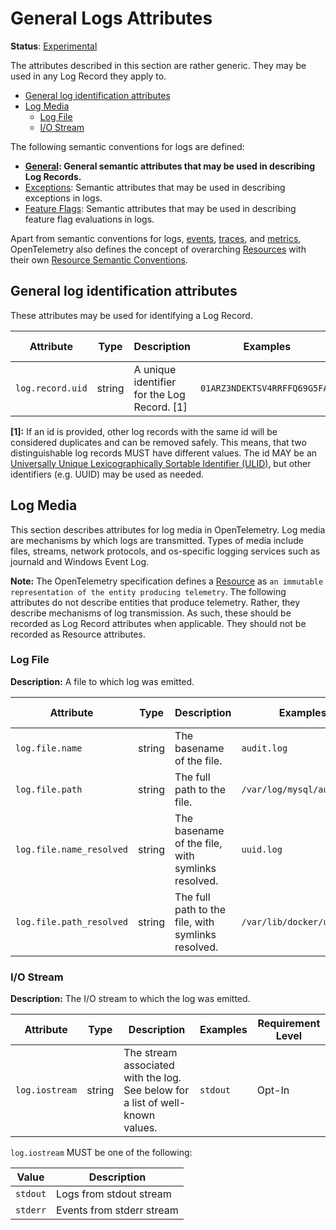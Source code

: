 <!--- Hugo front matter used to generate the website version of this page:
linkTitle: Logs
--->

# General Logs Attributes

**Status**: [Experimental][DocumentStatus]

The attributes described in this section are rather generic.
They may be used in any Log Record they apply to.

<!-- Re-generate TOC with `markdown-toc --no-first-h1 -i` -->

<!-- toc -->

- [General log identification attributes](#general-log-identification-attributes)
- [Log Media](#log-media)
  * [Log File](#log-file)
  * [I/O Stream](#io-stream)

<!-- tocstop -->

The following semantic conventions for logs are defined:

* **[General](#general-log-identification-attributes): General semantic attributes that may be used in describing Log Records.**
* [Exceptions](/docs/exceptions/exceptions-logs.md): Semantic attributes that may be used in describing exceptions in logs.
* [Feature Flags](/docs/feature-flags/feature-flags-logs.md): Semantic attributes that may be used in describing feature flag evaluations in logs.

Apart from semantic conventions for logs, [events](events-general.md), [traces](trace-general.md), and [metrics](metrics-general.md),
OpenTelemetry also defines the concept of overarching [Resources](https://github.com/open-telemetry/opentelemetry-specification/tree/v1.21.0/specification/resource/sdk.md) with their own
[Resource Semantic Conventions](/docs/resource/README.md).

## General log identification attributes

These attributes may be used for identifying a Log Record.

<!-- semconv log.record -->
| Attribute  | Type | Description  | Examples  | Requirement Level |
|---|---|---|---|---|
| `log.record.uid` | string | A unique identifier for the Log Record. [1] | `01ARZ3NDEKTSV4RRFFQ69G5FAV` | Opt-In |

**[1]:** If an id is provided, other log records with the same id will be considered duplicates and can be removed safely. This means, that two distinguishable log records MUST have different values.
The id MAY be an [Universally Unique Lexicographically Sortable Identifier (ULID)](https://github.com/ulid/spec), but other identifiers (e.g. UUID) may be used as needed.
<!-- endsemconv -->

## Log Media

This section describes attributes for log media in OpenTelemetry. Log media are mechanisms by which logs are transmitted. Types of media include files, streams, network protocols, and os-specific logging services such as journald and Windows Event Log.

**Note:** The OpenTelemetry specification defines a [Resource](https://github.com/open-telemetry/opentelemetry-specification/tree/v1.21.0/specification/resource/sdk.md#resource-sdk) as `an immutable representation of the entity producing telemetry`.
The following attributes do not describe entities that produce telemetry. Rather, they describe mechanisms of log transmission.
As such, these should be recorded as Log Record attributes when applicable. They should not be recorded as Resource attributes.

### Log File

**Description:** A file to which log was emitted.

<!-- semconv attributes.log.file -->
| Attribute  | Type | Description  | Examples  | Requirement Level |
|---|---|---|---|---|
| `log.file.name` | string | The basename of the file. | `audit.log` | Recommended |
| `log.file.path` | string | The full path to the file. | `/var/log/mysql/audit.log` | Opt-In |
| `log.file.name_resolved` | string | The basename of the file, with symlinks resolved. | `uuid.log` | Opt-In |
| `log.file.path_resolved` | string | The full path to the file, with symlinks resolved. | `/var/lib/docker/uuid.log` | Opt-In |
<!-- endsemconv -->

### I/O Stream

**Description:** The I/O stream to which the log was emitted.

<!-- semconv attributes.log -->
| Attribute  | Type | Description  | Examples  | Requirement Level |
|---|---|---|---|---|
| `log.iostream` | string | The stream associated with the log. See below for a list of well-known values. | `stdout` | Opt-In |

`log.iostream` MUST be one of the following:

| Value  | Description |
|---|---|
| `stdout` | Logs from stdout stream |
| `stderr` | Events from stderr stream |
<!-- endsemconv -->

[DocumentStatus]: https://github.com/open-telemetry/opentelemetry-specification/blob/v1.21.0/specification/document-status.md

